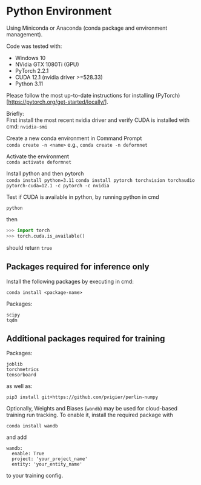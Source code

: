 # Python Environment

Using Miniconda or Anaconda (conda package and environment management).

Code was tested with:  
- Windows 10
- NVidia GTX 1080Ti (GPU)
- PyTorch 2.2.1  
- CUDA 12.1 (nvidia driver >=528.33)
- Python 3.11

Please follow the most up-to-date instructions for installing (PyTorch)[https://pytorch.org/get-started/locally/].

Briefly:  
First install the most recent nvidia driver and verify CUDA is installed with cmd: ```nvidia-smi```

Create a new conda environment in Command Prompt  
```conda create -n <name>``` e.g., ```conda create -n deformnet```

Activate the environment  
```conda activate deformnet```

Install python and then pytorch  
```conda install python=3.11```
```conda install pytorch torchvision torchaudio pytorch-cuda=12.1 -c pytorch -c nvidia```

Test if CUDA is available in python, by running python in cmd  
```
python
```
then  
```python
>>> import torch
>>> torch.cuda.is_available()
``` 
should return ```true```


## Packages required for inference only

Install the following packages by executing in cmd:  
```
conda install <package-name>
```
Packages:  
```
scipy
tqdm
```

## Additional packages required for training

Packages:

```
joblib
torchmetrics
tensorboard
```

as well as:
```
pip3 install git+https://github.com/pvigier/perlin-numpy
```

Optionally, Weights and Biases (`wandb`) may be used for cloud-based training run tracking. To enable it, install the required package with
```
conda install wandb
```
and add
```
wandb:
  enable: True
  project: 'your_project_name'
  entity: 'your_entity_name'
```
to your training config.

